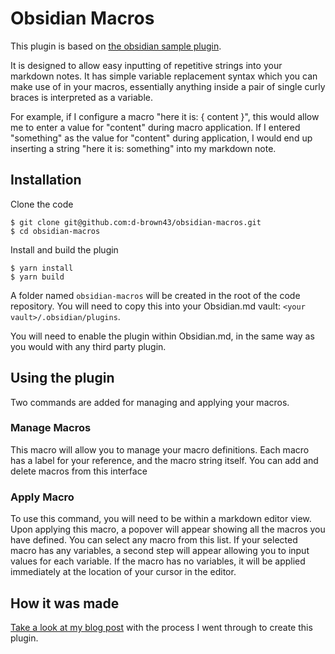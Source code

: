 # Obsidian Macros
This plugin is based on [the obsidian sample plugin](https://github.com/obsidianmd/obsidian-sample-plugin).

It is designed to allow easy inputting of repetitive
strings into your markdown notes. It has simple variable
replacement syntax which you can make use of in your
macros, essentially anything inside a pair of single
curly braces is interpreted as a variable.

For example, if I configure a macro "here it is: { content }", this
would allow me to enter a value for "content" during macro
application. If I entered "something" as the value for
"content" during application, I would end up inserting a string
"here it is: something" into my markdown note.

## Installation
Clone the code
```
$ git clone git@github.com:d-brown43/obsidian-macros.git
$ cd obsidian-macros
```

Install and build the plugin
```
$ yarn install
$ yarn build
```

A folder named `obsidian-macros` will be created
in the root of the code repository. You will need to copy
this into your Obsidian.md vault: `<your vault>/.obsidian/plugins`.

You will need to enable the plugin within Obsidian.md, in the same
way as you would with any third party plugin.

## Using the plugin
Two commands are added for managing and applying your macros.

### Manage Macros
This macro will allow you to manage your macro definitions. Each macro has
a label for your reference, and the macro string itself. You can add and delete
macros from this interface

### Apply Macro
To use this command, you will need to be within a markdown editor view. Upon
applying this macro, a popover will appear showing all the macros you have defined.
You can select any macro from this list. If your selected macro has any variables,
a second step will appear allowing you to input values for each variable. If
the macro has no variables, it will be applied immediately at the location of your
cursor in the editor.

## How it was made
[Take a look at my blog post](https://david-brown.dev/posts/obsidian-macros-plugin/) with the process I went through
to create this plugin.

